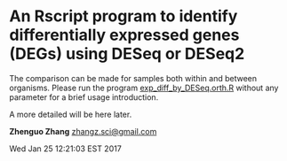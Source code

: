 # An Rscript program to identify differentially expressed genes (DEGs) using DESeq or DESeq2

The comparison can be made for samples both within and between
organisms. Please run the program
[exp_diff_by_DESeq.orth.R](exp_diff_by_DESeq.orth.R) without
any parameter for a brief usage introduction.

A more detailed will be here later.

**Zhenguo Zhang**
zhangz.sci@gmail.com

Wed Jan 25 12:21:03 EST 2017
